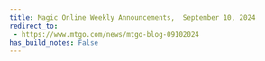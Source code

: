 ```yaml
---
title: Magic Online Weekly Announcements,  September 10, 2024
redirect_to:
 - https://www.mtgo.com/news/mtgo-blog-09102024
has_build_notes: False
---
```

